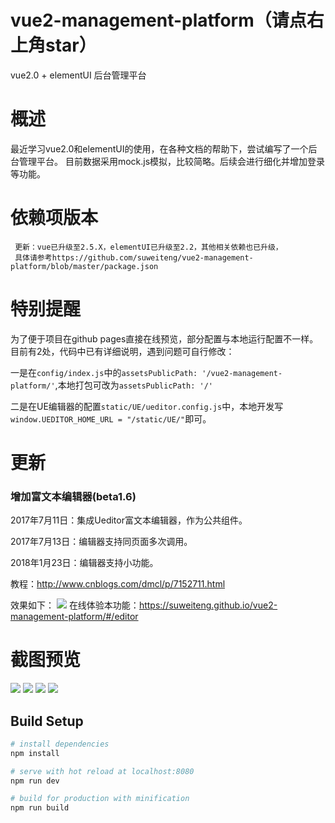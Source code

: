 # vue2-management-platform（请点右上角star）
vue2.0 + elementUI 后台管理平台

# 概述
最近学习vue2.0和elementUI的使用，在各种文档的帮助下，尝试编写了一个后台管理平台。
目前数据采用mock.js模拟，比较简略。后续会进行细化并增加登录等功能。
# 依赖项版本
  
     更新：vue已升级至2.5.X，elementUI已升级至2.2，其他相关依赖也已升级，
     具体请参考https://github.com/suweiteng/vue2-management-platform/blob/master/package.json
     
     
# 特别提醒
 为了便于项目在github pages直接在线预览，部分配置与本地运行配置不一样。目前有2处，代码中已有详细说明，遇到问题可自行修改：
 
 一是在`config/index.js`中的`assetsPublicPath: '/vue2-management-platform/'`,本地打包可改为`assetsPublicPath: '/'`
 
 二是在UE编辑器的配置`static/UE/ueditor.config.js`中，本地开发写`window.UEDITOR_HOME_URL = "/static/UE/"`即可。
# 更新
### 增加富文本编辑器(beta1.6)

2017年7月11日：集成Ueditor富文本编辑器，作为公共组件。

2017年7月13日：编辑器支持同页面多次调用。

2018年1月23日：编辑器支持小功能。

教程：http://www.cnblogs.com/dmcl/p/7152711.html

效果如下：
![](http://images2015.cnblogs.com/blog/1023587/201707/1023587-20170711213454306-1844528970.png)
在线体验本功能：https://suweiteng.github.io/vue2-management-platform/#/editor
 
# 截图预览
![](http://images2015.cnblogs.com/blog/1023587/201704/1023587-20170417163412243-1686976549.png)
![](http://images2015.cnblogs.com/blog/1023587/201704/1023587-20170417163442727-1202100665.png)
![](http://images2015.cnblogs.com/blog/1023587/201704/1023587-20170417163508102-673769802.png)
![](http://images2015.cnblogs.com/blog/1023587/201704/1023587-20170424111627287-2091967244.gif)
## Build Setup

``` bash
# install dependencies
npm install

# serve with hot reload at localhost:8080
npm run dev

# build for production with minification
npm run build
```

